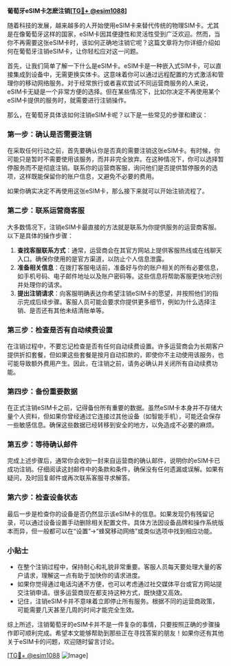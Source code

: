 **葡萄牙eSIM卡怎麽注销[[TG💪+ @esim1088](https://t.me/s/esim1088)]**

随着科技的发展，越来越多的人开始使用eSIM卡来替代传统的物理SIM卡。尤其是在像葡萄牙这样的国家，eSIM卡因其便捷性和灵活性受到广泛欢迎。然而，当你不再需要这张eSIM卡时，该如何正确地注销它呢？这篇文章将为你详细介绍如何在葡萄牙注销eSIM卡，让你轻松应对这一问题。

首先，让我们简单了解一下什么是eSIM卡。eSIM卡是一种嵌入式SIM卡，可以直接集成到设备中，无需更换实体卡。这意味着你可以通过远程配置的方式激活和管理你的移动网络服务。对于经常旅行或者喜欢尝试不同运营商服务的人来说，eSIM卡无疑是一个非常方便的选择。但在某些情况下，比如你决定不再使用某个eSIM卡提供的服务时，就需要进行注销操作。

那么，在葡萄牙具体该如何注销eSIM卡呢？以下是一些常见的步骤和建议：

### **第一步：确认是否需要注销**
在采取任何行动之前，首先要确认你是否真的需要注销这张eSIM卡。有时候，你可能只是暂时不需要使用该服务，而并非完全放弃。在这种情况下，你可以选择暂停服务而不是彻底注销。联系你的运营商客服，询问他们是否提供暂停服务的选项，这样既能保留你的账户信息，又避免不必要的费用。

如果你确实决定不再使用这张eSIM卡，那么接下来就可以开始注销流程了。

### **第二步：联系运营商客服**
大多数情况下，注销eSIM卡最直接的方法就是联系为你提供服务的运营商客服。以下是具体的操作步骤：
1. **查找客服联系方式**：通常，运营商会在其官方网站上提供客服热线或在线聊天入口。确保你使用的是官方渠道，以防止个人信息泄露。
2. **准备相关信息**：在拨打客服电话前，准备好与你的账户相关的所有必要信息，如手机号码、电子邮件地址以及账户密码等。这些信息将帮助客服更快地识别并处理你的请求。
3. **提出注销请求**：向客服明确表达你希望注销eSIM卡的愿望，并按照他们的指示完成后续步骤。客服人员可能会要求你提供更多细节，例如为什么选择注销、是否还有其他未结清账单等。

### **第三步：检查是否有自动续费设置**
在注销过程中，不要忘记检查是否有任何自动续费设置。许多运营商会为长期客户提供折扣套餐，但如果这些套餐是按月自动扣款的，即使你不主动使用该服务，也可能导致额外费用产生。因此，在注销之前，请务必确认并关闭所有自动续费功能。

### **第四步：备份重要数据**
在正式注销eSIM卡之前，记得备份所有重要的数据。虽然eSIM卡本身并不存储大量个人资料，但如果你曾经通过它连接过其他设备（如智能手机），可能还会保存一些敏感信息。确保这些数据已经转移到安全的地方，以免造成不必要的麻烦。

### **第五步：等待确认邮件**
完成上述步骤后，通常你会收到一封来自运营商的确认邮件，说明你的eSIM卡已成功注销。仔细阅读这封邮件中的条款和条件，确保没有任何遗漏或误解。如果有疑问，及时回复邮件或再次联系客服寻求解答。

### **第六步：检查设备状态**
最后一步是检查你的设备是否仍然显示该eSIM卡的信息。如果发现仍有残留记录，可以通过设备设置手动删除相关配置文件。具体方法因设备品牌和操作系统版本而异，但一般都可以在“设置”->“蜂窝移动网络”或类似选项中找到相应功能。

### **小贴士**
- 在整个注销过程中，保持耐心和礼貌非常重要。客服人员每天要处理大量的客户请求，理解这一点有助于加快你的请求进度。
- 如果你觉得通过电话沟通不方便，也可以考虑通过社交媒体平台或官方网站提交注销申请。很多运营商现在都支持这种方式，既快捷又高效。
- 记住，注销eSIM卡并不意味着立即停止所有服务。根据不同的运营商政策，可能需要几天甚至几周的时间才能完全生效。

综上所述，注销葡萄牙的eSIM卡并不是一件复杂的事情，只要按照正确的步骤操作即可顺利完成。希望本文能够帮助到那些正在寻找答案的朋友！如果你还有其他关于eSIM卡的问题，欢迎随时留言讨论。

[[TG💪+ @esim1088](https://t.me/s/esim1088) ![Image](https://i.postimg.cc/4NQfJmqS/Snipaste-2025-05-13-00-14-12.png)]